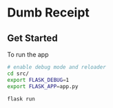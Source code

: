 # Dumb Receipt

## Get Started

To run the app

```bash
# enable debug mode and reloader
cd src/
export FLASK_DEBUG=1
export FLASK_APP=app.py

flask run
```
